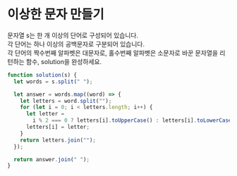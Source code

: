 # 이상한 문자 만들기

문자열 s는 한 개 이상의 단어로 구성되어 있습니다.  
각 단어는 하나 이상의 공백문자로 구분되어 있습니다.  
각 단어의 짝수번째 알파벳은 대문자로, 홀수번째 알파벳은 소문자로 바꾼 문자열을 리턴하는 함수, solution을 완성하세요.

```javascript
function solution(s) {
  let words = s.split(" ");

  let answer = words.map((word) => {
    let letters = word.split("");
    for (let i = 0; i < letters.length; i++) {
      let letter =
        i % 2 === 0 ? letters[i].toUpperCase() : letters[i].toLowerCase();
      letters[i] = letter;
    }
    return letters.join("");
  });

  return answer.join(" ");
}
```
